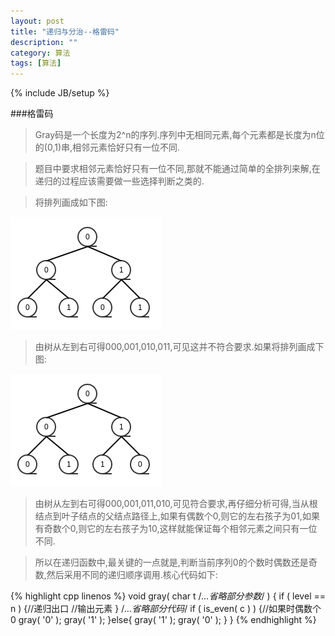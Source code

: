 ```yaml
---
layout: post
title: "递归与分治--格雷码"
description: ""
category: 算法
tags: [算法]
---
```

{% include JB/setup %}

###格雷码

>Gray码是一个长度为2^n的序列.序列中无相同元素,每个元素都是长度为n位的(0,1)串,相邻元素恰好只有一位不同.

>题目中要求相邻元素恰好只有一位不同,那就不能通过简单的全排列来解,在递归的过程应该需要做一些选择判断之类的.

>将排列画成如下图:

<!--more-->
![gray1](/assets/img/201309230301.png)

>由树从左到右可得000,001,010,011,可见这并不符合要求.如果将排列画成下图:

![gray2](/assets/img/201309230302.png)

>由树从左到右可得000,001,011,010,可见符合要求,再仔细分析可得,当从根结点到叶子结点的父结点路径上,如果有偶数个0,则它的左右孩子为01,如果有奇数个0,则它的左右孩子为10,这样就能保证每个相邻元素之间只有一位不同.

>所以在递归函数中,最关键的一点就是,判断当前序列0的个数时偶数还是奇数,然后采用不同的递归顺序调用.核心代码如下:

{% highlight cpp linenos %}
void gray( char t /*...省略部分参数*/ ) {
    if ( level == n ) {//递归出口
        //输出元素
    }
    /*...省略部分代码*/
    if ( is_even( c ) ) {//如果时偶数个0
        gray( '0' );
        gray( '1' );
    }else{
        gray( '1' );
        gray( '0' );
    }
}
{% endhighlight %}